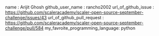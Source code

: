 name : Arijit Ghosh
github_user_name : rancho2002
url_of_github_issue : https://github.com/scaleracademy/scaler-open-source-september-challenge/issues/43
url_of_github_pull_request : https://github.com/scaleracademy/scaler-open-source-september-challenge/pull/584
my_favroite_programming_language: python

